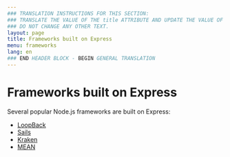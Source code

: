 ```yaml
---
### TRANSLATION INSTRUCTIONS FOR THIS SECTION:
### TRANSLATE THE VALUE OF THE title ATTRIBUTE AND UPDATE THE VALUE OF THE lang ATTRIBUTE.
### DO NOT CHANGE ANY OTHER TEXT.
layout: page
title: Frameworks built on Express
menu: frameworks
lang: en
### END HEADER BLOCK - BEGIN GENERAL TRANSLATION
---
```


# Frameworks built on Express

Several popular Node.js frameworks are built on Express:

- [LoopBack](http://loopback.io)
- [Sails](http://sailsjs.org/)
- [Kraken](http://krakenjs.com/)
- [MEAN](http://mean.io/)
